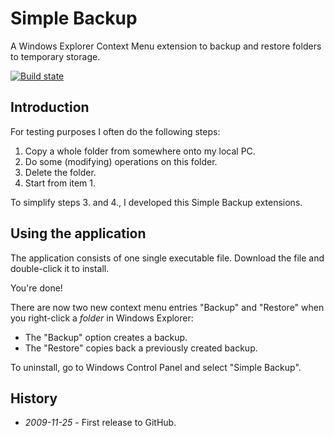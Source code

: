 # Simple Backup

A Windows Explorer Context Menu extension to backup and restore folders to temporary storage.

[![Build state](https://travis-ci.org/UweKeim/SimpleBackup.svg?branch=master)](https://travis-ci.org/UweKeim/SimpleBackup "Travis CI build status")

## Introduction

For testing purposes I often do the following steps:

1. Copy a whole folder from somewhere onto my local PC.
1. Do some (modifying) operations on this folder.
1. Delete the folder.
1. Start from item 1.

To simplify steps 3. and 4., I developed this Simple Backup extensions.

## Using the application

The application consists of one single executable file. Download the file and double-click it to install.

You're done! 

There are now two new context menu entries "Backup" and "Restore" when you right-click a _folder_ in Windows Explorer:

- The "Backup" option creates a backup.
- The "Restore" copies back a previously created backup.

To uninstall, go to Windows Control Panel and select "Simple Backup".

## History

  * *2009-11-25* - First release to GitHub.
